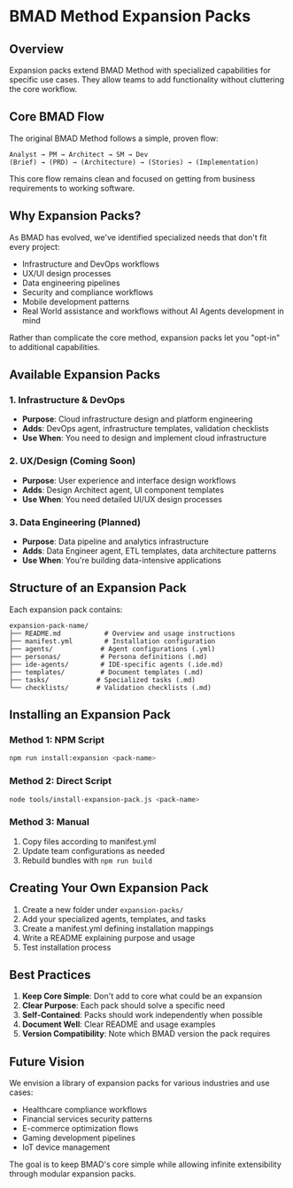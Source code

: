# BMAD Method Expansion Packs

## Overview

Expansion packs extend BMAD Method with specialized capabilities for specific use cases. They allow teams to add functionality without cluttering the core workflow.

## Core BMAD Flow

The original BMAD Method follows a simple, proven flow:

```text
Analyst → PM → Architect → SM → Dev
(Brief) → (PRD) → (Architecture) → (Stories) → (Implementation)
```

This core flow remains clean and focused on getting from business requirements to working software.

## Why Expansion Packs?

As BMAD has evolved, we've identified specialized needs that don't fit every project:

- Infrastructure and DevOps workflows
- UX/UI design processes
- Data engineering pipelines
- Security and compliance workflows
- Mobile development patterns
- Real World assistance and workflows without AI Agents development in mind

Rather than complicate the core method, expansion packs let you "opt-in" to additional capabilities.

## Available Expansion Packs

### 1. Infrastructure & DevOps

- **Purpose**: Cloud infrastructure design and platform engineering
- **Adds**: DevOps agent, infrastructure templates, validation checklists
- **Use When**: You need to design and implement cloud infrastructure

### 2. UX/Design (Coming Soon)

- **Purpose**: User experience and interface design workflows
- **Adds**: Design Architect agent, UI component templates
- **Use When**: You need detailed UI/UX design processes

### 3. Data Engineering (Planned)

- **Purpose**: Data pipeline and analytics infrastructure
- **Adds**: Data Engineer agent, ETL templates, data architecture patterns
- **Use When**: You're building data-intensive applications

## Structure of an Expansion Pack

Each expansion pack contains:

```text
expansion-pack-name/
├── README.md           # Overview and usage instructions
├── manifest.yml        # Installation configuration
├── agents/            # Agent configurations (.yml)
├── personas/          # Persona definitions (.md)
├── ide-agents/        # IDE-specific agents (.ide.md)
├── templates/         # Document templates (.md)
├── tasks/            # Specialized tasks (.md)
└── checklists/       # Validation checklists (.md)
```

## Installing an Expansion Pack

### Method 1: NPM Script

```bash
npm run install:expansion <pack-name>
```

### Method 2: Direct Script

```bash
node tools/install-expansion-pack.js <pack-name>
```

### Method 3: Manual

1. Copy files according to manifest.yml
2. Update team configurations as needed
3. Rebuild bundles with `npm run build`

## Creating Your Own Expansion Pack

1. Create a new folder under `expansion-packs/`
2. Add your specialized agents, templates, and tasks
3. Create a manifest.yml defining installation mappings
4. Write a README explaining purpose and usage
5. Test installation process

## Best Practices

1. **Keep Core Simple**: Don't add to core what could be an expansion
2. **Clear Purpose**: Each pack should solve a specific need
3. **Self-Contained**: Packs should work independently when possible
4. **Document Well**: Clear README and usage examples
5. **Version Compatibility**: Note which BMAD version the pack requires

## Future Vision

We envision a library of expansion packs for various industries and use cases:

- Healthcare compliance workflows
- Financial services security patterns
- E-commerce optimization flows
- Gaming development pipelines
- IoT device management

The goal is to keep BMAD's core simple while allowing infinite extensibility through modular expansion packs.
